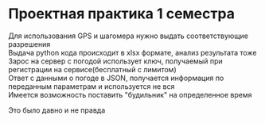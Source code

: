 # Проектная практика 1 семестра

Для использования GPS и шагомера нужно выдать соответствующие разрешения  
Выдача python кода происходит в xlsx формате, анализ результата тоже  
Зарос на сервер с погодой использует ключ, получаемый при регистрации на сервисе(бесплатный с лимитом)  
Ответ с данными о погоде в JSON, получается информация по переданным параметрам и используется не вся  
Имеется возможность поставить "будильник" на определенное время  

Это было давно и не правда
